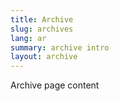 ```yaml
---
title: Archive
slug: archives
lang: ar
summary: archive intro
layout: archive
---
```


Archive page content